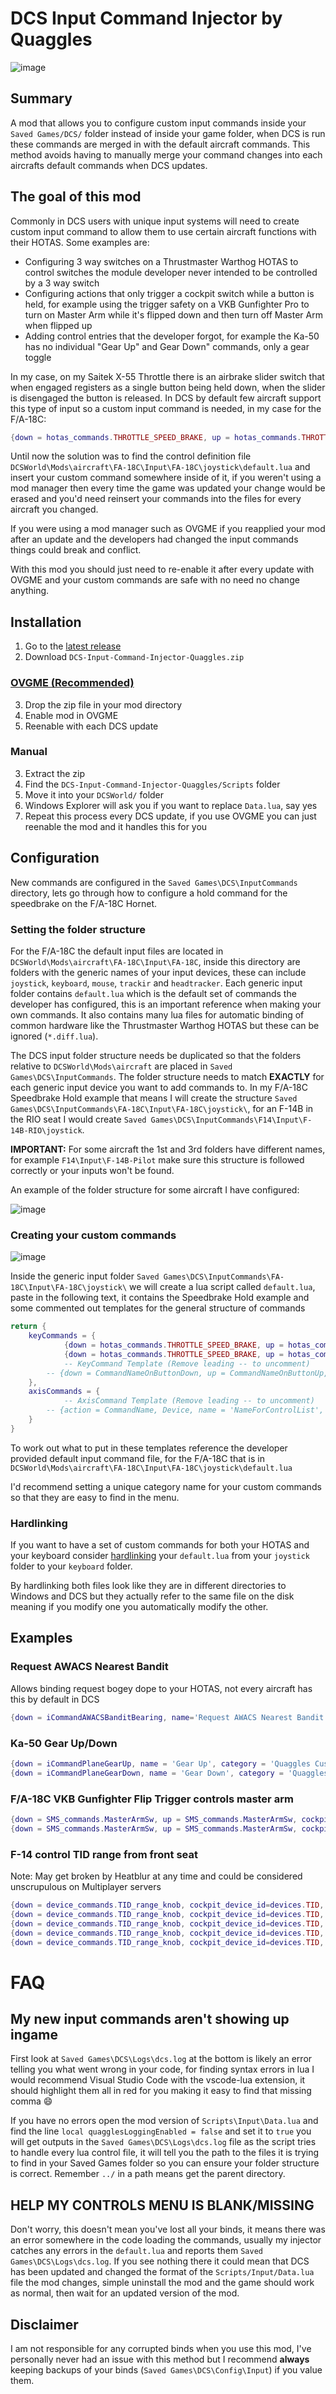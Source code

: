 # DCS Input Command Injector by Quaggles

![image](https://user-images.githubusercontent.com/8382945/113183515-75dbfb00-9297-11eb-965a-492fd9789c26.png)

## Summary

A mod that allows you to configure custom input commands inside your `Saved Games/DCS/` folder instead of inside your game folder, when DCS is run these commands are merged in with the default aircraft commands. This method avoids having to manually merge your command changes into each aircrafts default commands when DCS updates.

## The goal of this mod

Commonly in DCS users with unique input systems will need to create custom input command to allow them to use certain aircraft functions with their HOTAS. Some examples are:

* Configuring 3 way switches on a Thrustmaster Warthog HOTAS to control switches the module developer never intended to be controlled by a 3 way switch
* Configuring actions that only trigger a cockpit switch while a button is held, for example using the trigger safety on a VKB Gunfighter Pro to turn on Master Arm while it's flipped down and then turn off Master Arm when flipped up
* Adding control entries that the developer forgot, for example the Ka-50 has no individual "Gear Up" and Gear Down" commands, only a gear toggle

In my case, on my Saitek X-55 Throttle there is an airbrake slider switch that when engaged registers as a single button being held down, when the slider is disengaged the button is released. In DCS by default few aircraft support this type of input so a custom input command is needed, in my case for the F/A-18C:

```lua
{down = hotas_commands.THROTTLE_SPEED_BRAKE, up = hotas_commands.THROTTLE_SPEED_BRAKE, cockpit_device_id = devices.HOTAS, value_down = -1.0, value_up = 1.0, name = 'Speed Brake Hold', category = {'Quaggles Custom'}},
```

Until now the solution was to find the control definition file `DCSWorld\Mods\aircraft\FA-18C\Input\FA-18C\joystick\default.lua` and insert your custom command somewhere inside of it, if you weren't using a mod manager then every time the game was updated your change would be erased and you'd need reinsert your commands into the files for every aircraft you changed.

If you were using a mod manager such as OVGME if you reapplied your mod after an update and the developers had changed the input commands things could break and conflict.

With this mod you should just need to re-enable it after every update with OVGME and your custom commands are safe with no need no change anything.

## Installation

1. Go to the [latest release](https://github.com/Quaggles/dcs-input-command-injector/releases/latest)
2. Download `DCS-Input-Command-Injector-Quaggles.zip`

### [OVGME (Recommended)](https://wiki.hoggitworld.com/view/OVGME)
3. Drop the zip file in your mod directory
4. Enable mod in OVGME
5. Reenable with each DCS update

### Manual
3. Extract the zip
4. Find the `DCS-Input-Command-Injector-Quaggles/Scripts` folder
5. Move it into your `DCSWorld/` folder
6. Windows Explorer will ask you if you want to replace `Data.lua`, say yes
7. Repeat this process every DCS update, if you use OVGME you can just reenable the mod and it handles this for you

## Configuration

New commands are configured in the `Saved Games\DCS\InputCommands` directory, lets go through how to configure a hold command for the speedbrake on the F/A-18C Hornet.

### Setting the folder structure

For the F/A-18C the default input files are located in `DCSWorld\Mods\aircraft\FA-18C\Input\FA-18C`, inside this directory are folders with the generic names of your input devices, these can include `joystick`, `keyboard`, `mouse`, `trackir` and `headtracker`. Each generic input folder contains `default.lua` which is the default set of commands the developer has configured, this is an important reference when making your own commands. It also contains many lua files for automatic binding of common hardware like the Thrustmaster Warthog HOTAS but these can be ignored (`*.diff.lua`).

The DCS input folder structure needs be duplicated so that the folders relative to `DCSWorld\Mods\aircraft` are placed in `Saved Games\DCS\InputCommands`. The folder structure needs to match <b>EXACTLY</b> for each generic input device you want to add commands to. In my F/A-18C Speedbrake Hold example that means I will create the structure `Saved Games\DCS\InputCommands\FA-18C\Input\FA-18C\joystick\`, for an F-14B in the RIO seat I would create `Saved Games\DCS\InputCommands\F14\Input\F-14B-RIO\joystick`.

<b>IMPORTANT:</b> For some aircraft the 1st and 3rd folders have different names, for example `F14\Input\F-14B-Pilot` make sure this structure is followed correctly or your inputs won't be found.

An example of the folder structure for some aircraft I have configured:

![image](https://user-images.githubusercontent.com/8382945/113179959-87230880-9293-11eb-9979-2c2e99b74920.png)

### Creating your custom commands

![image](https://user-images.githubusercontent.com/8382945/113173913-37414300-928d-11eb-91ad-6e09b6f64a8b.png)

Inside the generic input folder `Saved Games\DCS\InputCommands\FA-18C\Input\FA-18C\joystick\` we will create a lua script called `default.lua`, paste in the following text, it contains the Speedbrake Hold example and some commented out templates for the general structure of commands

```lua
return {
	keyCommands = {
        	{down = hotas_commands.THROTTLE_SPEED_BRAKE, up = hotas_commands.THROTTLE_SPEED_BRAKE, cockpit_device_id = devices.HOTAS, value_down = -1.0, value_up = 1.0, name = 'Speed Brake Hold', category = {'Quaggles Custom'}},
        	{down = hotas_commands.THROTTLE_SPEED_BRAKE, up = hotas_commands.THROTTLE_SPEED_BRAKE, cockpit_device_id = devices.HOTAS, value_down = 1.0, value_up = -1.0, name = 'Speed Brake Inverted', category = {'Quaggles Custom'}},
        	-- KeyCommand Template (Remove leading -- to uncomment)
		-- {down = CommandNameOnButtonDown, up = CommandNameOnButtonUp, name = 'NameForControlList', category = 'CategoryForControlList'},
	},
	axisCommands = {
        	-- AxisCommand Template (Remove leading -- to uncomment)
		-- {action = CommandName, Device, name = 'NameForControlList', category = 'CategoryForControlList'},
	}
}
```

To work out what to put in these templates reference the developer provided default input command file, for the F/A-18C that is in `DCSWorld\Mods\aircraft\FA-18C\Input\FA-18C\joystick\default.lua`

I'd recommend setting a unique category name for your custom commands so that they are easy to find in the menu.

### Hardlinking
If you want to have a set of custom commands for both your HOTAS and your keyboard consider [hardlinking](https://schinagl.priv.at/nt/hardlinkshellext/linkshellextension.html) your `default.lua` from your `joystick` folder to your `keyboard` folder.

By hardlinking both files look like they are in different directories to Windows and DCS but they actually refer to the same file on the disk meaning if you modify one you automatically modify the other.

## Examples

### Request AWACS Nearest Bandit
Allows binding request bogey dope to your HOTAS, not every aircraft has this by default in DCS
```lua
{down = iCommandAWACSBanditBearing, name='Request AWACS Nearest Bandit', category = 'Quaggles Custom'},
```

### Ka-50 Gear Up/Down
```lua
{down = iCommandPlaneGearUp, name = 'Gear Up', category = 'Quaggles Custom'},
{down = iCommandPlaneGearDown, name = 'Gear Down', category = 'Quaggles Custom'},
```

### F/A-18C VKB Gunfighter Flip Trigger controls master arm
```lua		
{down = SMS_commands.MasterArmSw, up = SMS_commands.MasterArmSw, cockpit_device_id = devices.SMS, value_down = 1.0, value_up = 0.0, name = 'Master Arm Armed [else] Safe', category = {'Quaggles Custom'}},
{down = SMS_commands.MasterArmSw, up = SMS_commands.MasterArmSw, cockpit_device_id = devices.SMS, value_down = 0.0, value_up = 1.0, name = 'Master Arm Safe [else] Armed', category = {'Quaggles Custom'}},
```

### F-14 control TID range from front seat
Note: May get broken by Heatblur at any time and could be considered unscrupulous on Multiplayer servers
```lua
{down = device_commands.TID_range_knob, cockpit_device_id=devices.TID, value_down = -1.0, name = _('TID range: 25'), category = _('Quaggles Custom')},
{down = device_commands.TID_range_knob, cockpit_device_id=devices.TID, value_down = -0.5, name = _('TID range: 50'), category = _('Quaggles Custom')},
{down = device_commands.TID_range_knob, cockpit_device_id=devices.TID, value_down = 0.0, name = _('TID range: 100'), category = _('Quaggles Custom')},
{down = device_commands.TID_range_knob, cockpit_device_id=devices.TID, value_down = 0.5, name = _('TID range: 200'), category = _('Quaggles Custom')},
{down = device_commands.TID_range_knob, cockpit_device_id=devices.TID, value_down = 1.0, name = _('TID range: 400'), category = _('Quaggles Custom')},
```

# FAQ
## My new input commands aren't showing up ingame
First look at `Saved Games\DCS\Logs\dcs.log` at the bottom is likely an error telling you what went wrong in your code, for finding syntax errors in lua I would recommend Visual Studio Code with the vscode-lua extension, it should highlight them all in red for you making it easy to find that missing comma 😄

If you have no errors open the mod version of `Scripts\Input\Data.lua` and find the line `local quagglesLoggingEnabled = false` and set it to `true` you will get outputs in the `Saved Games\DCS\Logs\dcs.log` file as the script tries to handle every lua control file, it will tell you the path to the files it is trying to find in your Saved Games folder so you can ensure your folder structure is correct. Remember `../` in a path means get the parent directory.

## HELP MY CONTROLS MENU IS BLANK/MISSING
Don't worry, this doesn't mean you've lost all your binds, it means there was an error somewhere in the code loading the commands, usually my injector catches any errors in the `default.lua` and reports them `Saved Games\DCS\Logs\dcs.log`. If you see nothing there it could mean that DCS has been updated and changed the format of the `Scripts/Input/Data.lua` file the mod changes, simple uninstall the mod and the game should work as normal, then wait for an updated version of the mod.

## Disclaimer
I am not responsible for any corrupted binds when you use this mod, I've personally never had an issue with this method but I recommend <b>always</b> keeping backups of your binds (`Saved Games\DCS\Config\Input`) if you value them.
